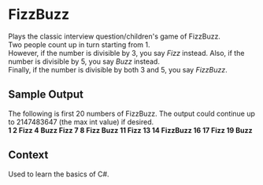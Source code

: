 # FizzBuzz
Plays the classic interview question/children's game of FizzBuzz.<br>
Two people count up in turn starting from 1.<br>
However, if the number is divisible by 3, you say *Fizz* instead. Also, if the number is divisible by 5, you say *Buzz* instead. <br>
Finally, if the number is divisible by both 3 and 5, you say *FizzBuzz*. <br>

## Sample Output
The following is first 20 numbers of FizzBuzz. The output could continue up to 2147483647 (the max int value) if desired. <br>
**1 2 Fizz 4 Buzz Fizz 7 8 Fizz Buzz 11 Fizz 13 14 FizzBuzz 16 17 Fizz 19 Buzz**

## Context
Used to learn the basics of C#.
